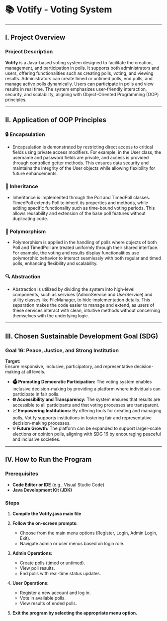 # 📚 **Votify - Voting System**

---

## I. **Project Overview**

### **Project Description**  
**Votify** is a Java-based voting system designed to facilitate the creation, management, and participation in polls. It supports both administrators and users, offering functionalities such as creating polls, voting, and viewing results. Administrators can create timed or untimed polls, end polls, and manage active polls dynamically. Users can participate in polls and view results in real time. The system emphasizes user-friendly interaction, security, and scalability, aligning with Object-Oriented Programming (OOP) principles.

---

## II. **Application of OOP Principles**

### **🔒 Encapsulation**
- Encapsulation is demonstrated by restricting direct access to critical fields using private access modifiers. For example, in the User class, the username and password fields are private, and access is provided through controlled getter methods. This ensures data security and maintains the integrity of the User objects while allowing flexibility for future enhancements.
### **🌳 Inheritance**
- Inheritance is implemented through the Poll and TimedPoll classes. TimedPoll extends Poll to inherit its properties and methods, while adding specific functionality such as time-bound voting periods. This allows reusability and extension of the base poll features without duplicating code.

### **🔄 Polymorphism**
- Polymorphism is applied in the handling of polls where objects of both Poll and TimedPoll are treated uniformly through their shared interface. For example, the voting and results display functionalities use polymorphic behavior to interact seamlessly with both regular and timed polls, enhancing flexibility and scalability.

### **🔍 Abstraction**
- Abstraction is utilized by dividing the system into high-level components, such as services (AdminService and UserService) and utility classes like FileManager, to hide implementation details. This separation makes the code easier to manage and extend, as users of these services interact with clean, intuitive methods without concerning themselves with the underlying logic.

---

## III. **Chosen Sustainable Development Goal (SDG)**

### **Goal 16: Peace, Justice, and Strong Institution**

**Target:**  
Ensure responsive, inclusive, participatory, and representative decision-making at all levels.

- **🗳️ Promoting Democratic Participation:** The voting system enables inclusive decision-making by providing a platform where individuals can participate in fair polls.
- **🌐 Accessibility and Transparency:** The system ensures that results are accessible to all participants and that voting processes are transparent.
- **📈 Empowering Institutions:** By offering tools for creating and managing polls, Votify supports institutions in fostering fair and representative decision-making processes.
- **💡 Future Growth:** The platform can be expanded to support larger-scale elections or opinion polls, aligning with SDG 16 by encouraging peaceful and inclusive societies.
---

## IV. **How to Run the Program**

### **Prerequisites**
- **Code Editor or IDE** (e.g., Visual Studio Code)
- **Java Development Kit (JDK)**

### **Steps**
1. **Compile the Votify.java main file**
  
2. **Follow the on-screen prompts:**
   - Choose from the main menu options (Register, Login, Admin Login, Exit).
   - Navigate admin or user menus based on login role.

3. **Admin Operations:** 
   - Create polls (timed or untimed).
   - View poll results.
   - End polls with real-time status updates.

4. **User Operations:**
   - Register a new account and log in.
   - Vote in available polls.
   - View results of ended polls.

5. **Exit the program by selecting the appropriate menu option.**

